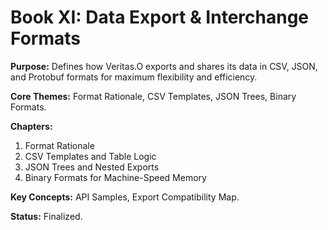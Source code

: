 # Book XI: Data Export & Interchange Formats

**Purpose:** Defines how Veritas.O exports and shares its data in CSV, JSON, and Protobuf formats for maximum flexibility and efficiency.

**Core Themes:** Format Rationale, CSV Templates, JSON Trees, Binary Formats.

**Chapters:**
1. Format Rationale
2. CSV Templates and Table Logic
3. JSON Trees and Nested Exports
4. Binary Formats for Machine-Speed Memory

**Key Concepts:** API Samples, Export Compatibility Map.

**Status:** Finalized.
